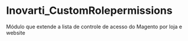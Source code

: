 # Inovarti_CustomRolepermissions
Módulo que extende a lista de controle de acesso do Magento por loja e website
